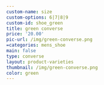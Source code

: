 ```yaml
---
custom-name: size
custom-options: 6|7|8|9
custom-id: shoe_green
title: green converse
price: '20.00'
pic-url: /img/green-converse.png
=categories: mens_shoe
main: false
type: converse
layout: product-varieties
thumbnail: /img/green-converse.png
color: green
---
```

